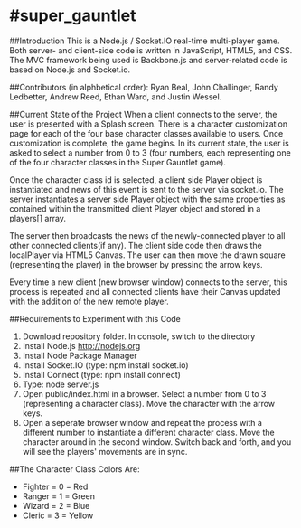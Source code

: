 #super_gauntlet
==============
##Introduction
This is a Node.js / Socket.IO real-time multi-player game. Both server- and client-side code is written in JavaScript, HTML5, and CSS. The MVC framework being used is Backbone.js and server-related code is based on Node.js and Socket.io.

##Contributors (in alphbetical order): 
Ryan Beal, John Challinger, Randy Ledbetter, Andrew Reed, Ethan Ward, and Justin Wessel.

##Current State of the Project
When a client connects to the server, the user is presented with a Splash screen. There is a character customization page for each of the four base character classes available to users. Once customization is complete, the game begins. In its current state, the user is asked to select a number from 0 to 3 (four numbers, each representing one of the four character classes in the Super Gauntlet game).

Once the character class id is selected, a client side Player object is instantiated and news of this event is sent to the server via socket.io. The server instantiates a server side Player object with the same properties as contained within the transmitted client Player object and stored in a players[] array.

The server then broadcasts the news of the newly-connected player to all other connected clients(if any).
The client side code then draws the localPlayer via HTML5 Canvas. The user can then move the drawn square (representing the player) in the browser by pressing the arrow keys.

Every time a new client (new browser window) connects to the server, this process is repeated and all connected clients have their Canvas updated with the addition of the new remote player.



##Requirements to Experiment with this Code
1. Download repository folder. In console, switch to the directory
2. Install Node.js http://nodejs.org 
3. Install Node Package Manager
4. Install Socket.IO (type: npm install socket.io)
5. Install Connect (type: npm install connect)
6. Type:       node server.js
7. Open public/index.html in a browser. Select a number from 0 to 3 (representing a character class). Move the character with the arrow keys.
8. Open a seperate browser window and repeat the process with a different number to instantiate a different character class. Move the character around in the second window. Switch back and forth, and you will see the players' movements are in sync.


##The Character Class Colors Are:
* Fighter = 0 = Red
* Ranger = 1 = Green
* Wizard = 2 = Blue
* Cleric = 3 = Yellow
